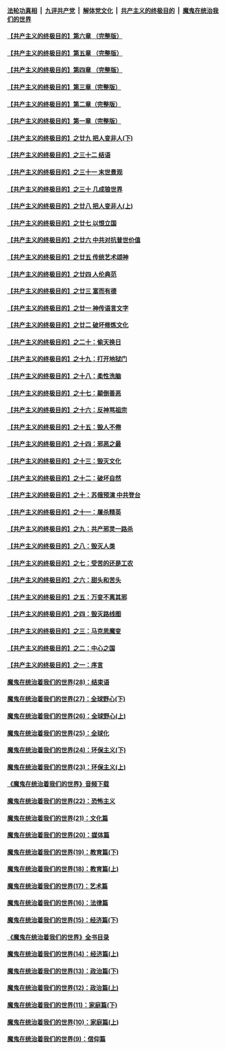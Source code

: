 ####  [法轮功真相](../../../../basic/blob/master/README.md?t=04011130) &nbsp;|&nbsp; [九评共产党](../../../../9ping.md/blob/master/README.md?t=04011130) &nbsp;|&nbsp; [解体党文化](../../../../jtdwh.md/blob/master/README.md?t=04011130)  &nbsp;|&nbsp; [共产主义的终极目的](../../../../gczydzjmd.md/blob/master/README.md?t=04011130) &nbsp;|&nbsp; [魔鬼在统治我们的世界](../../../../mgztzwmdsj.md/blob/master/README.md?t=04011130) 

#### [【共产主义的终极目的】第六章 （完整版）](../pages/nsc422/n11428913.md?t=04011130) 

#### [【共产主义的终极目的】第五章 （完整版）](../pages/nsc422/n11428912.md?t=04011130) 

#### [【共产主义的终极目的】第四章 （完整版）](../pages/nsc422/n11428907.md?t=04011130) 

#### [【共产主义的终极目的】第三章（完整版）](../pages/nsc422/n11428848.md?t=04011130) 

#### [【共产主义的终极目的】第二章（完整版）](../pages/nsc422/n11428831.md?t=04011130) 

#### [【共产主义的终极目的】第一章（完整版）](../pages/nsc422/n11417651.md?t=04011130) 

#### [【共产主义的终极目的】之廿九 把人变非人(下)](../pages/nsc422/n11344140.md?t=04011130) 

#### [【共产主义的终极目的】之三十二 结语](../pages/nsc422/n11360535.md?t=04011130) 

#### [【共产主义的终极目的】之三十一 末世景观](../pages/nsc422/n11351129.md?t=04011130) 

#### [【共产主义的终极目的】之三十 几成狼世界](../pages/nsc422/n11348280.md?t=04011130) 

#### [【共产主义的终极目的】之廿八 把人变非人(上)](../pages/nsc422/n11340492.md?t=04011130) 

#### [【共产主义的终极目的】之廿七 以恨立国](../pages/nsc422/n11336944.md?t=04011130) 

#### [【共产主义的终极目的】之廿六 中共对抗普世价值](../pages/nsc422/n11324785.md?t=04011130) 

#### [【共产主义的终极目的】之廿五 传统艺术颂神](../pages/nsc422/n11296396.md?t=04011130) 

#### [【共产主义的终极目的】之廿四 人伦典范](../pages/nsc422/n11296397.md?t=04011130) 

#### [【共产主义的终极目的】之廿三 富而有德](../pages/nsc422/n11283598.md?t=04011130) 

#### [【共产主义的终极目的】之廿一 神传语言文字](../pages/nsc422/n11263265.md?t=04011130) 

#### [【共产主义的终极目的】之廿二 破坏修炼文化](../pages/nsc422/n11245728.md?t=04011130) 

#### [【共产主义的终极目的】之二十：偷天换日](../pages/nsc422/n11238846.md?t=04011130) 

#### [【共产主义的终极目的】之十九：打开地狱门](../pages/nsc422/n11206376.md?t=04011130) 

#### [【共产主义的终极目的】之十八：柔性洗脑](../pages/nsc422/n11199994.md?t=04011130) 

#### [【共产主义的终极目的】之十七：颠倒善恶](../pages/nsc422/n11179782.md?t=04011130) 

#### [【共产主义的终极目的】之十六：反神骂祖宗](../pages/nsc422/n11166798.md?t=04011130) 

#### [【共产主义的终极目的】之十五：毁人不倦](../pages/nsc422/n11166792.md?t=04011130) 

#### [【共产主义的终极目的】之十四：邪恶之最](../pages/nsc422/n11150249.md?t=04011130) 

#### [【共产主义的终极目的】之十三：毁灭文化](../pages/nsc422/n11135227.md?t=04011130) 

#### [【共产主义的终极目的】之十二：破坏自然](../pages/nsc422/n11135214.md?t=04011130) 

#### [【共产主义的终极目的】之十：苏俄预演 中共登台](../pages/nsc422/n11118424.md?t=04011130) 

#### [【共产主义的终极目的】之十一：屠杀精英](../pages/nsc422/n11118442.md?t=04011130) 

#### [【共产主义的终极目的】之九：共产邪灵一路杀](../pages/nsc422/n11114139.md?t=04011130) 

#### [【共产主义的终极目的】之八：毁灭人类](../pages/nsc422/n11108503.md?t=04011130) 

#### [【共产主义的终极目的】之七：受苦的还是工农](../pages/nsc422/n11101809.md?t=04011130) 

#### [【共产主义的终极目的】之六：甜头和苦头](../pages/nsc422/n11096971.md?t=04011130) 

#### [【共产主义的终极目的】之五：万变不离其邪](../pages/nsc422/n11091285.md?t=04011130) 

#### [【共产主义的终极目的】之四：毁灭路线图](../pages/nsc422/n11086284.md?t=04011130) 

#### [【共产主义的终极目的】之三：马克思魔变](../pages/nsc422/n11061941.md?t=04011130) 

#### [【共产主义的终极目的】之二：中心之国](../pages/nsc422/n11047728.md?t=04011130) 

#### [【共产主义的终极目的】之一：序言](../pages/nsc422/n11086077.md?t=04011130) 

#### [魔鬼在统治着我们的世界(28)：结束语](../pages/nsc422/n10936246.md?t=04011130) 

#### [魔鬼在统治着我们的世界(27)：全球野心(下)](../pages/nsc422/n10928319.md?t=04011130) 

#### [魔鬼在统治着我们的世界(26)：全球野心(上)](../pages/nsc422/n10900318.md?t=04011130) 

#### [魔鬼在统治着我们的世界(25)：全球化](../pages/nsc422/n10788205.md?t=04011130) 

#### [魔鬼在统治着我们的世界(24)：环保主义(下)](../pages/nsc422/n10695307.md?t=04011130) 

#### [魔鬼在统治着我们的世界(23)：环保主义(上)](../pages/nsc422/n10688613.md?t=04011130) 

#### [《魔鬼在统治着我们的世界》音频下载](../pages/nsc422/n10635553.md?t=04011130) 

#### [魔鬼在统治着我们的世界(22)：恐怖主义](../pages/nsc422/n10614727.md?t=04011130) 

#### [魔鬼在统治着我们的世界(21)：文化篇](../pages/nsc422/n10597706.md?t=04011130) 

#### [魔鬼在统治着我们的世界(20)：媒体篇](../pages/nsc422/n10586579.md?t=04011130) 

#### [魔鬼在统治着我们的世界(19)：教育篇(下)](../pages/nsc422/n10564808.md?t=04011130) 

#### [魔鬼在统治着我们的世界(18)：教育篇(上)](../pages/nsc422/n10526970.md?t=04011130) 

#### [魔鬼在统治着我们的世界(17)：艺术篇](../pages/nsc422/n10499093.md?t=04011130) 

#### [魔鬼在统治着我们的世界(16)：法律篇](../pages/nsc422/n10485969.md?t=04011130) 

#### [魔鬼在统治着我们的世界(15)：经济篇(下)](../pages/nsc422/n10469975.md?t=04011130) 

#### [《魔鬼在统治着我们的世界》全书目录](../pages/nsc422/n10464261.md?t=04011130) 

#### [魔鬼在统治着我们的世界(14)：经济篇(上)](../pages/nsc422/n10457370.md?t=04011130) 

#### [魔鬼在统治着我们的世界(13)：政治篇(下)](../pages/nsc422/n10448270.md?t=04011130) 

#### [魔鬼在统治着我们的世界(12)：政治篇(上)](../pages/nsc422/n10444576.md?t=04011130) 

#### [魔鬼在统治着我们的世界(11)：家庭篇(下)](../pages/nsc422/n10440961.md?t=04011130) 

#### [魔鬼在统治着我们的世界(10)：家庭篇(上)](../pages/nsc422/n10435448.md?t=04011130) 

#### [魔鬼在统治着我们的世界(9)：信仰篇](../pages/nsc422/n10432159.md?t=04011130) 

